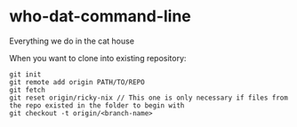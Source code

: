 # who-dat-command-line 
Everything we do in the cat house


When you want to clone into existing repository:

    git init
    git remote add origin PATH/TO/REPO
    git fetch
    git reset origin/ricky-nix // This one is only necessary if files from the repo existed in the folder to begin with
    git checkout -t origin/<branch-name>
